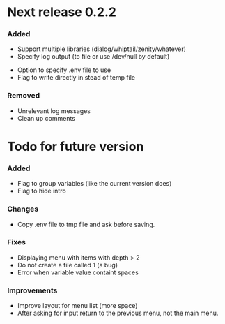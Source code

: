 # Next release 0.2.2

### Added
+ Support multiple libraries (dialog/whiptail/zenity/whatever)
+ Specify log output (to file or use /dev/null by default)
- Option to specify .env file to use
- Flag to write directly in stead of temp file

### Removed
+ Unrelevant log messages
+ Clean up comments



# Todo for future version

### Added
- Flag to group variables (like the current version does)
- Flag to hide intro

### Changes
- Copy .env file to tmp file and ask before saving.

### Fixes
- Displaying menu with items with depth > 2
- Do not create a file called 1 (a bug)
- Error when variable value containt spaces

### Improvements
- Improve layout for menu list (more space)
- After asking for input return to the previous menu, not the main menu.
